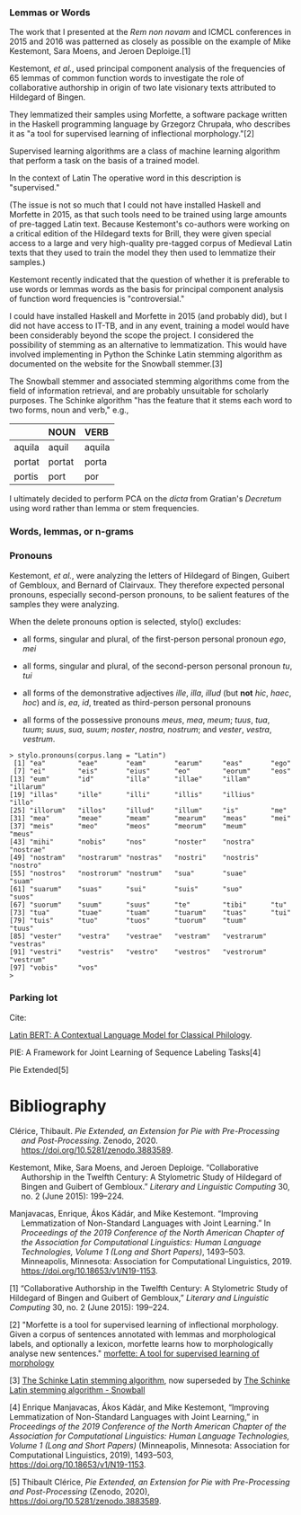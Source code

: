 ### Lemmas or Words

The work that I presented at the *Rem non novam* and ICMCL conferences
in 2015 and 2016 was patterned as closely as possible on the example of
Mike Kestemont, Sara Moens, and Jeroen Deploige.[1]

Kestemont, *et al.*, used principal component analysis of the
frequencies of 65 lemmas of common function words to investigate the
role of collaborative authorship in origin of two late visionary texts
attributed to Hildegard of Bingen.

They lemmatized their samples using Morfette, a software package written
in the Haskell programming language by Grzegorz Chrupała, who describes
it as "a tool for supervised learning of inflectional morphology."[2]

Supervised learning algorithms are a class of machine learning algorithm
that perform a task on the basis of a trained model.

In the context of Latin The operative word in this description is
"supervised."

(The issue is not so much that I could not have installed Haskell and
Morfette in 2015, as that such tools need to be trained using large
amounts of pre-tagged Latin text. Because Kestemont's co-authors were
working on a critical edition of the Hildegard texts for Brill, they
were given special access to a large and very high-quality pre-tagged
corpus of Medieval Latin texts that they used to train the model they
then used to lemmatize their samples.)

Kestemont recently indicated that the question of whether it is
preferable to use words or lemmas words as the basis for principal
component analysis of function word frequencies is "controversial."

I could have installed Haskell and Morfette in 2015 (and probably did),
but I did not have access to IT-TB, and in any event, training a model
would have been considerably beyond the scope the project. I considered
the possibility of stemming as an alternative to lemmatization. This
would have involved implementing in Python the Schinke Latin stemming
algorithm as documented on the website for the Snowball stemmer.[3]

The Snowball stemmer and associated stemming algorithms come from the
field of information retrieval, and are probably unsuitable for
scholarly purposes. The Schinke algorithm "has the feature that it stems
each word to two forms, noun and verb," e.g.,

|        | NOUN   | VERB   |
|:-------|:-------|:-------|
| aquila | aquil  | aquila |
| portat | portat | porta  |
| portis | port   | por    |

I ultimately decided to perform PCA on the *dicta* from Gratian's
*Decretum* using word rather than lemma or stem frequencies.

### Words, lemmas, or n-grams

### Pronouns

Kestemont, *et al.*, were analyzing the letters of Hildegard of Bingen,
Guibert of Gembloux, and Bernard of Clairvaux. They therefore expected
personal pronouns, especially second-person pronouns, to be salient
features of the samples they were analyzing.

When the delete pronouns option is selected, stylo() excludes:

-   all forms, singular and plural, of the first-person personal pronoun
    *ego*, *mei*

-   all forms, singular and plural, of the second-person personal
    pronoun *tu*, *tui*

-   all forms of the demonstrative adjectives *ille*, *illa*, *illud*
    (but **not** *hic*, *haec*, *hoc*) and *is*, *ea*, *id*, treated as
    third-person personal pronouns

-   all forms of the possessive pronouns *meus*, *mea*, *meum*; *tuus*,
    *tua*, *tuum*; *suus*, *sua*, *suum*; *noster*, *nostra*, *nostrum*;
    and *vester*, *vestra*, *vestrum*.

<!-- -->

    > stylo.pronouns(corpus.lang = "Latin")
     [1] "ea"        "eae"       "eam"       "earum"     "eas"       "ego"
     [7] "ei"        "eis"       "eius"      "eo"        "eorum"     "eos"
    [13] "eum"       "id"        "illa"      "illae"     "illam"     "illarum"
    [19] "illas"     "ille"      "illi"      "illis"     "illius"    "illo"
    [25] "illorum"   "illos"     "illud"     "illum"     "is"        "me"
    [31] "mea"       "meae"      "meam"      "mearum"    "meas"      "mei"
    [37] "meis"      "meo"       "meos"      "meorum"    "meum"      "meus"
    [43] "mihi"      "nobis"     "nos"       "noster"    "nostra"    "nostrae"
    [49] "nostram"   "nostrarum" "nostras"   "nostri"    "nostris"   "nostro"
    [55] "nostros"   "nostrorum" "nostrum"   "sua"       "suae"      "suam"
    [61] "suarum"    "suas"      "sui"       "suis"      "suo"       "suos"
    [67] "suorum"    "suum"      "suus"      "te"        "tibi"      "tu"
    [73] "tua"       "tuae"      "tuam"      "tuarum"    "tuas"      "tui"
    [79] "tuis"      "tuo"       "tuos"      "tuorum"    "tuum"      "tuus"
    [85] "vester"    "vestra"    "vestrae"   "vestram"   "vestrarum" "vestras"
    [91] "vestri"    "vestris"   "vestro"    "vestros"   "vestrorum" "vestrum"
    [97] "vobis"     "vos"
    >

### Parking lot

Cite:

[Latin BERT: A Contextual Language Model for Classical
Philology](https://arxiv.org/abs/2009.10053).

PIE: A Framework for Joint Learning of Sequence Labeling Tasks[4]

Pie Extended[5]

# Bibliography

<div id="refs" class="references csl-bib-body hanging-indent">

<div id="ref-thibault_clerice_2020_3883590" class="csl-entry">

Clérice, Thibault. *Pie Extended, an Extension for Pie with
Pre-Processing and Post-Processing*. Zenodo, 2020.
<https://doi.org/10.5281/zenodo.3883589>.

</div>

<div id="ref-kestemont_collaborative_2015" class="csl-entry">

Kestemont, Mike, Sara Moens, and Jeroen Deploige. “Collaborative
Authorship in the Twelfth Century: A Stylometric Study of Hildegard of
Bingen and Guibert of Gembloux.” *Literary and Linguistic Computing* 30,
no. 2 (June 2015): 199–224.

</div>

<div id="ref-manjavacas-etal-2019-improving" class="csl-entry">

Manjavacas, Enrique, Ákos Kádár, and Mike Kestemont. “Improving
Lemmatization of Non-Standard Languages with Joint Learning.” In
*Proceedings of the 2019 Conference of the North American Chapter of the
Association for Computational Linguistics: Human Language Technologies,
Volume 1 (Long and Short Papers)*, 1493–503. Minneapolis, Minnesota:
Association for Computational Linguistics, 2019.
<https://doi.org/10.18653/v1/N19-1153>.

</div>

</div>

[1] “Collaborative Authorship in the Twelfth Century: A Stylometric
Study of Hildegard of Bingen and Guibert of Gembloux,” *Literary and
Linguistic Computing* 30, no. 2 (June 2015): 199–224.

[2] "Morfette is a tool for supervised learning of inflectional
morphology. Given a corpus of sentences annotated with lemmas and
morphological labels, and optionally a lexicon, morfette learns how to
morphologically analyse new sentences." [morfette: A tool for supervised
learning of morphology](https://hackage.haskell.org/package/morfette)

[3] [The Schinke Latin stemming
algorithm](http://snowball.tartarus.org/otherapps/schinke/intro.html),
now superseded by [The Schinke Latin stemming algorithm -
Snowball](https://snowballstem.org/otherapps/schinke/)

[4] Enrique Manjavacas, Ákos Kádár, and Mike Kestemont, “Improving
Lemmatization of Non-Standard Languages with Joint Learning,” in
*Proceedings of the 2019 Conference of the North American Chapter of the
Association for Computational Linguistics: Human Language Technologies,
Volume 1 (Long and Short Papers)* (Minneapolis, Minnesota: Association
for Computational Linguistics, 2019), 1493–503,
<https://doi.org/10.18653/v1/N19-1153>.

[5] Thibault Clérice, *Pie Extended, an Extension for Pie with
Pre-Processing and Post-Processing* (Zenodo, 2020),
<https://doi.org/10.5281/zenodo.3883589>.
